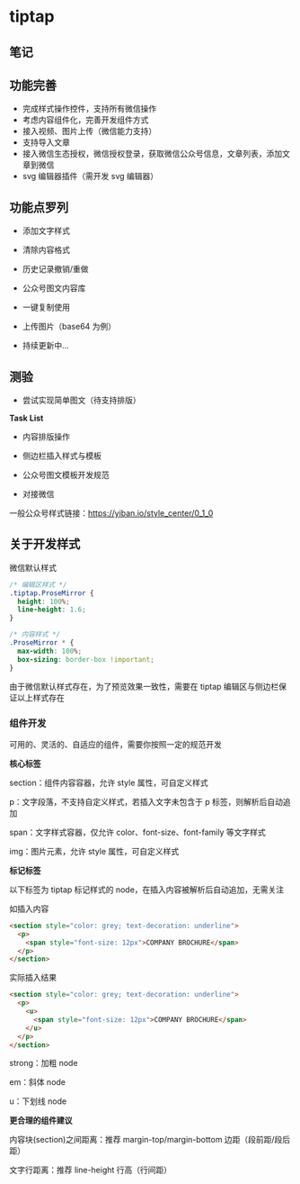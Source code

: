 # tiptap

## 笔记

## 功能完善

- 完成样式操作控件，支持所有微信操作
- 考虑内容组件化，完善开发组件方式
- 接入视频、图片上传（微信能力支持）
- 支持导入文章
- 接入微信生态授权，微信授权登录，获取微信公众号信息，文章列表，添加文章到微信
- svg 编辑器插件（需开发 svg 编辑器）

## 功能点罗列

- 添加文字样式

- 清除内容格式

- 历史记录撤销/重做

- 公众号图文内容库

- 一键复制使用

- 上传图片（base64 为例）

- 持续更新中...

## 测验

- 尝试实现简单图文（待支持排版）

**Task List**

- 内容排版操作

- 侧边栏插入样式与模板

- 公众号图文模板开发规范

- 对接微信

一般公众号样式链接：https://yiban.io/style_center/0_1_0

## 关于开发样式

微信默认样式

```css
/* 编辑区样式 */
.tiptap.ProseMirror {
  height: 100%;
  line-height: 1.6;
}

/* 内容样式 */
.ProseMirror * {
  max-width: 100%;
  box-sizing: border-box !important;
}
```

由于微信默认样式存在，为了预览效果一致性，需要在 tiptap 编辑区与侧边栏保证以上样式存在

### 组件开发

可用的、灵活的、自适应的组件，需要你按照一定的规范开发

**核心标签**

section：组件内容容器，允许 style 属性，可自定义样式

p：文字段落，不支持自定义样式，若插入文字未包含于 p 标签，则解析后自动追加

span：文字样式容器，仅允许 color、font-size、font-family 等文字样式

img：图片元素，允许 style 属性，可自定义样式

**标记标签**

以下标签为 tiptap 标记样式的 node，在插入内容被解析后自动追加，无需关注

如插入内容

```html
<section style="color: grey; text-decoration: underline">
  <p>
    <span style="font-size: 12px">COMPANY BROCHURE</span>
  </p>
</section>
```

实际插入结果

```html
<section style="color: grey; text-decoration: underline">
  <p>
    <u>
      <span style="font-size: 12px">COMPANY BROCHURE</span>
    </u>
  </p>
</section>
```

strong：加粗 node

em：斜体 node

u：下划线 node

**更合理的组件建议**

内容块(section)之间距离：推荐 margin-top/margin-bottom 边距（段前距/段后距）

文字行距离：推荐 line-height 行高（行间距）
